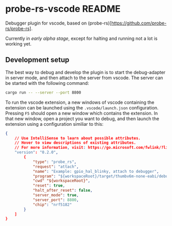 # probe-rs-vscode README

Debugger plugin for vscode, based on (probe-rs)[https://github.com/probe-rs/probe-rs].

Currently in *early alpha stage*, except for halting and running not a lot is working yet.


## Development setup

The best way to debug and develop the plugin is to start the debug-adapter in
server mode, and then attach to the server from vscode. The server can be
started with the following command:

```bash
cargo run -- --server --port 8800
```


To run the vscode extension, a new windows of vscode containing the extension
can be launched using the `.vscode/launch.json` configuration. Pressing `F5`
should open a new window which contains the extension. In that new window,
open a project you want to debug, and then launch the extension using a configuration similiar to this:

```json
{
    // Use IntelliSense to learn about possible attributes.
    // Hover to view descriptions of existing attributes.
    // For more information, visit: https://go.microsoft.com/fwlink/?linkid=830387
    "version": "0.2.0",
        {
            "type": "probe_rs",
            "request": "attach",
            "name": "Example: gpio_hal_blinky, attach to debugger",
            "program": "${workspaceRoot}/target/thumbv6m-none-eabi/debug/examples/gpio_hal_blinky",
            "cwd" "${workspaceRoot}",
            "reset": true,
            "halt_after_reset": false,
            "server_mode": true,
            "server_port": 8800,
            "chip": "nrf5182"
        }
    ]
}
```

